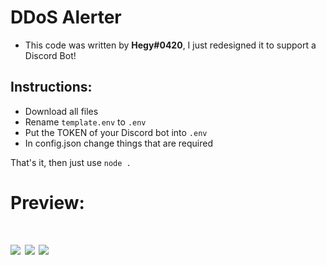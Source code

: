 # DDoS Alerter
- This code was written by **Hegy#0420**, I just redesigned it to support a Discord Bot!

## Instructions:
- Download all files
- Rename `template.env` to `.env`
- Put the TOKEN of your Discord bot into `.env`
- In config.json change things that are required

That's it, then just use `node .`

# Preview:
<h1 align="left">
    <img src="https://urmom.is-very.dog/Tz0.png"></img>
    <img src="https://urmom.is-very.dog/dk9.png"></img>
    <img src="https://urmom.is-very.dog/c55.png"></img>
</h2>
